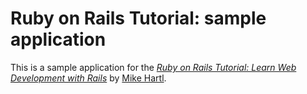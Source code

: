 # Ruby on Rails Tutorial: sample application


This is a sample application for the 
[*Ruby on Rails Tutorial: Learn Web Development with Rails*](http://www.railstutorial.org/)
by [Mike Hartl](http://www.michaelhartl.com/).
